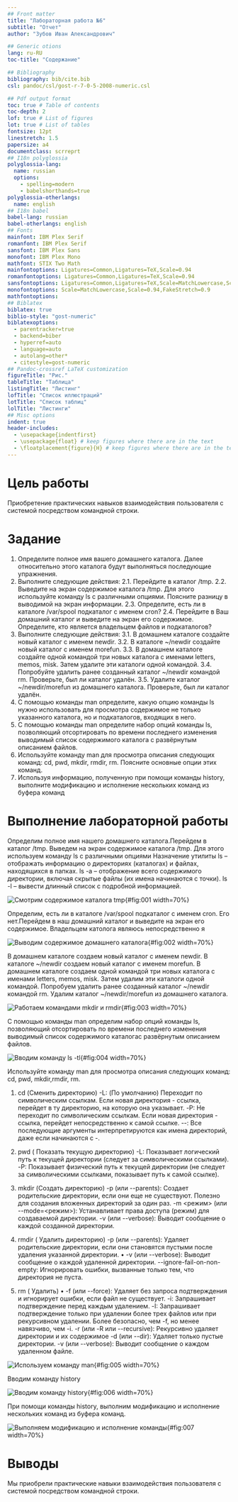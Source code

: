 ```yaml
---
## Front matter
title: "Лабораторная работа №6"
subtitle: "Отчет"
author: "Зубов Иван Александрович"

## Generic otions
lang: ru-RU
toc-title: "Содержание"

## Bibliography
bibliography: bib/cite.bib
csl: pandoc/csl/gost-r-7-0-5-2008-numeric.csl

## Pdf output format
toc: true # Table of contents
toc-depth: 2
lof: true # List of figures
lot: true # List of tables
fontsize: 12pt
linestretch: 1.5
papersize: a4
documentclass: scrreprt
## I18n polyglossia
polyglossia-lang:
  name: russian
  options:
	- spelling=modern
	- babelshorthands=true
polyglossia-otherlangs:
  name: english
## I18n babel
babel-lang: russian
babel-otherlangs: english
## Fonts
mainfont: IBM Plex Serif
romanfont: IBM Plex Serif
sansfont: IBM Plex Sans
monofont: IBM Plex Mono
mathfont: STIX Two Math
mainfontoptions: Ligatures=Common,Ligatures=TeX,Scale=0.94
romanfontoptions: Ligatures=Common,Ligatures=TeX,Scale=0.94
sansfontoptions: Ligatures=Common,Ligatures=TeX,Scale=MatchLowercase,Scale=0.94
monofontoptions: Scale=MatchLowercase,Scale=0.94,FakeStretch=0.9
mathfontoptions:
## Biblatex
biblatex: true
biblio-style: "gost-numeric"
biblatexoptions:
  - parentracker=true
  - backend=biber
  - hyperref=auto
  - language=auto
  - autolang=other*
  - citestyle=gost-numeric
## Pandoc-crossref LaTeX customization
figureTitle: "Рис."
tableTitle: "Таблица"
listingTitle: "Листинг"
lofTitle: "Список иллюстраций"
lotTitle: "Список таблиц"
lolTitle: "Листинги"
## Misc options
indent: true
header-includes:
  - \usepackage{indentfirst}
  - \usepackage{float} # keep figures where there are in the text
  - \floatplacement{figure}{H} # keep figures where there are in the text
---
```


# Цель работы

Приобретение практических навыков взаимодействия пользователя с системой посредством командной строки.

# Задание

1. Определите полное имя вашего домашнего каталога. Далее относительно этого каталога будут выполняться последующие упражнения.
2. Выполните следующие действия:
2.1. Перейдите в каталог /tmp.
2.2. Выведите на экран содержимое каталога /tmp. Для этого используйте команду ls
с различными опциями. Поясните разницу в выводимой на экран информации.
2.3. Определите, есть ли в каталоге /var/spool подкаталог с именем cron?
2.4. Перейдите в Ваш домашний каталог и выведите на экран его содержимое. Определите, кто является владельцем файлов и подкаталогов?
3. Выполните следующие действия:
3.1. В домашнем каталоге создайте новый каталог с именем newdir.
3.2. В каталоге ~/newdir создайте новый каталог с именем morefun.
3.3. В домашнем каталоге создайте одной командой три новых каталога с именами
letters, memos, misk. Затем удалите эти каталоги одной командой.
3.4. Попробуйте удалить ранее созданный каталог ~/newdir командой rm. Проверьте,
был ли каталог удалён.
3.5. Удалите каталог ~/newdir/morefun из домашнего каталога. Проверьте, был ли
каталог удалён.
4. С помощью команды man определите, какую опцию команды ls нужно использовать для просмотра содержимое не только указанного каталога, но и подкаталогов,
входящих в него.
5. С помощью команды man определите набор опций команды ls, позволяющий отсортировать по времени последнего изменения выводимый список содержимого каталога
с развёрнутым описанием файлов.
6. Используйте команду man для просмотра описания следующих команд: cd, pwd, mkdir,
rmdir, rm. Поясните основные опции этих команд.
7. Используя информацию, полученную при помощи команды history, выполните модификацию и исполнение нескольких команд из буфера команд


# Выполнение лабораторной работы

Определим полное имя нашего домашнего каталога.Перейдем в каталог /tmp. Выведем на экран содержимое каталога /tmp. Для этого используем команду ls с различными опциями
Назначение утилиты ls – отображать информацию о директориях (каталогах) и файлах, находящихся в папках. 
ls -a – отображение всего содержимого директории, включая скрытые файлы (их имена начинаются с точки).
ls -l – вывести длинный список с подробной информацией.


![Смотрим содержимое каталога tmp](image/1.png){#fig:001 width=70%}

Определим, есть ли в каталоге /var/spool подкаталог с именем cron. Его нет.Перейдем в наш домашний каталог и выведите на экран его содержимое.
Владельцем католога являюсь непосредственно я 

![Выводим содержимое домашнего каталога](image/2.png){#fig:002 width=70%}

В домашнем каталоге создаем новый каталог с именем newdir.
В каталоге ~/newdir создаем новый каталог с именем morefun.
В домашнем каталоге создаем одной командой три новых каталога с именами
letters, memos, misk. Затем удалим эти каталоги одной командой.
Попробуем удалить ранее созданный каталог ~/newdir командой rm. 
Удалим каталог ~/newdir/morefun из домашнего каталога.

![Работаем командами mkdir и rmdir](image/3.png){#fig:003 width=70%}

С помощью команды man определим набор опций команды ls, позволяющий отсортировать по времени последнего изменения выводимый список содержимого каталогас развёрнутым описанием файлов.

![Вводим команду ls -tl](image/4.png){#fig:004 width=70%}

Используйте команду man для просмотра описания следующих команд: cd, pwd, mkdir,rmdir, rm.
1. cd (Сменить директорию) 
-L: (По умолчанию) Переходит по символическим ссылкам. Если новая директория - ссылка, перейдет в ту директорию, на которую она указывает. 
 -P: Не переходит по символическим ссылкам. Если новая директория - ссылка, перейдет непосредственно к самой ссылке. 
 --: Все последующие аргументы интерпретируются как имена директорий, даже если начинаются с -. 

2. pwd ( Показать текущую директорию) 
-L: Показывает логический путь к текущей директории (следует за символическими ссылками). 
 -P: Показывает физический путь к текущей директории (не следует за символическими ссылками, показывает путь к самой ссылке). 

3. mkdir (Создать директорию) 
 -p (или --parents): Создает родительские директории, если они еще не существуют. Полезно для создания вложенных директорий за один раз. 
-m <режим> (или --mode=<режим>): Устанавливает права доступа (режим) для создаваемой директории. 
 -v (или --verbose): Выводит сообщение о каждой созданной директории.

 4. rmdir ( Удалить директорию)
 -p (или --parents): Удаляет родительские директории, если они становятся пустыми после удаления указанной директории. • -v (или --verbose): Выводит сообщение о каждой удаленной директории. 
--ignore-fail-on-non-empty: Игнорировать ошибки, вызванные только тем, что директория не пуста.

 5. rm ( Удалить) • -f (или --force): Удаляет без запроса подтверждения и игнорирует ошибки, если файл не существует.
 -i: Запрашивает подтверждение перед каждым удалением. 
-I: Запрашивает подтверждение только при удалении более трех файлов или при рекурсивном удалении. Более безопасно, чем -f, но менее навязчиво, чем -i. 
-r (или -R или --recursive): Рекурсивно удаляет директории и их содержимое
 -d (или --dir): Удаляет только пустые директории. 
-v (или --verbose): Выводит сообщение о каждом удаленном файле. 


![Используем команду man](image/5.png){#fig:005 width=70%}

Вводим команду history

![Вводим команду history](image/6.png){#fig:006 width=70%}

При помощи команды history, выполним модификацию и исполнение нескольких команд из буфера команд.

![Выполняем модификацию и исполнение команды](image/7.png){#fig:007 width=70%}

# Выводы

Мы приобрели практические навыки взаимодействия пользователя с системой посредством командной строки.

